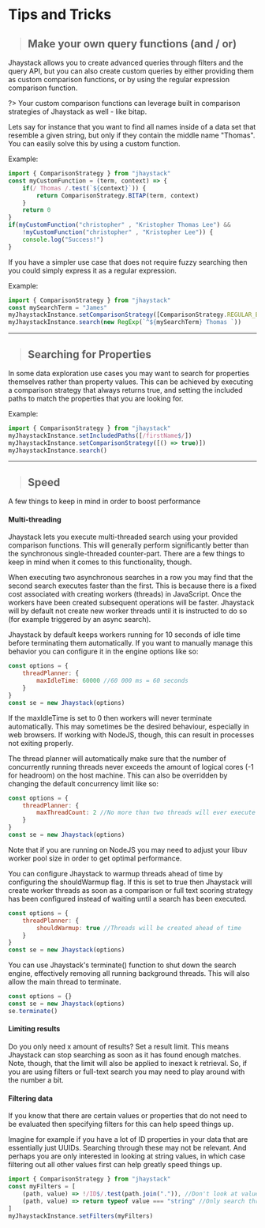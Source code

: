 # Tips and Tricks

> ## Make your own query functions (and / or)

Jhaystack allows you to create advanced queries through filters and the query API, but you can also create custom queries by either providing them as custom comparison functions, or by using the regular expression comparison function.

?> Your custom comparison functions can leverage built in comparison strategies of Jhaystack as well - like bitap.

Lets say for instance that you want to find all names inside of a data set that resemble a given string, but only if they contain the middle name "Thomas". You can easily solve this by using a custom function.

Example:
```javascript
import { ComparisonStrategy } from "jhaystack"
const myCustomFunction = (term, context) => {
    if(/ Thomas /.test(`${context}`)) {
        return ComparisonStrategy.BITAP(term, context)
    }
    return 0
}
if(myCustomFunction("christopher" , "Kristopher Thomas Lee") &&
    !myCustomFunction("christopher" , "Kristopher Lee")) {
    console.log("Success!")
}
```

If you have a simpler use case that does not require fuzzy searching then you could simply express it as a regular expression.

Example:
```javascript
import { ComparisonStrategy } from "jhaystack"
const mySearchTerm = "James"
myJhaystackInstance.setComparisonStrategy([ComparisonStrategy.REGULAR_EXPRESSION])
myJhaystackInstance.search(new RegExp(`^${mySearchTerm} Thomas `))
```

---

> ## Searching for Properties

In some data exploration use cases you may want to search for properties themselves rather than property values. This can be achieved by executing a comparison strategy that always returns true, and setting the included paths to match the properties that you are looking for.

Example:
```javascript
import { ComparisonStrategy } from "jhaystack"
myJhaystackInstance.setIncludedPaths([/firstName$/])
myJhaystackInstance.setComparisonStrategy([() => true)])
myJhaystackInstance.search()
```

---

> ## Speed

A few things to keep in mind in order to boost performance

#### Multi-threading

Jhaystack lets you execute multi-threaded search using your provided comparison functions. This will generally perform significantly better than the synchronous single-threaded counter-part. There are a few things to keep in mind when it comes to this functionality, though.

When executing two asynchronous searches in a row you may find that the second search executes faster than the first. This is because there is a fixed cost associated with creating workers (threads) in JavaScript. Once the workers have been created subsequent operations will be faster. Jhaystack will by default not create new worker threads until it is instructed to do so (for example triggered by an async search).

Jhaystack by default keeps workers running for 10 seconds of idle time before terminating them automatically. If you want to manually manage this behavior you can configure it in the engine options like so:

```javascript
const options = {
    threadPlanner: {
        maxIdleTime: 60000 //60 000 ms = 60 seconds
    }
}
const se = new Jhaystack(options)
```

If the maxIdleTime is set to 0 then workers will never terminate automatically. This may sometimes be the desired behaviour, especially in web browsers. If working with NodeJS, though, this can result in processes not exiting properly.

The thread planner will automatically make sure that the number of concurrently running threads never exceeds the amount of logical cores (-1 for headroom) on the host machine. This can also be overridden by changing the default concurrency limit like so:

```javascript
const options = {
    threadPlanner: {
        maxThreadCount: 2 //No more than two threads will ever execute in parallel!
    }
}
const se = new Jhaystack(options)
```

Note that if you are running on NodeJS you may need to adjust your libuv worker pool size in order to get optimal performance.

You can configure Jhaystack to warmup threads ahead of time by configuring the shouldWarmup flag. If this is set to true then Jhaystack will create worker threads as soon as a comparison or full text scoring strategy has been configured instead of waiting until a search has been executed.

```javascript
const options = {
    threadPlanner: {
        shouldWarmup: true //Threads will be created ahead of time
    }
}
const se = new Jhaystack(options)
```

You can use Jhaystack's terminate() function to shut down the search engine, effectively removing all running background threads. This will also allow the main thread to terminate.

```javascript
const options = {}
const se = new Jhaystack(options)
se.terminate()
```

#### Limiting results
Do you only need x amount of results? Set a result limit. This means Jhaystack can stop searching as soon as it has found enough matches. Note, though, that the limit will also be applied to inexact k retrieval. So, if you are using filters or full-text search you may need to play around with the number a bit.

#### Filtering data
If you know that there are certain values or properties that do not need to be evaluated then specifying filters for this can help speed things up.

Imagine for example if you have a lot of ID properties in your data that are essentially just UUIDs. Searching through these may not be relevant. And perhaps you are only interested in looking at string values, in which case filtering out all other values first can help greatly speed things up.

```javascript
import { ComparisonStrategy } from "jhaystack"
const myFilters = [
    (path, value) => !/ID$/.test(path.join(".")), //Don't look at values where the property ends with "ID"
    (path, value) => return typeof value === "string" //Only search through string values
]
myJhaystackInstance.setFilters(myFilters)
```
